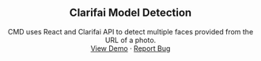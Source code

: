 <div align="center">

<h2 align="center">Clarifai Model Detection</h2>
  <p align="center">
    CMD uses React and Clarifai API to detect multiple faces provided from the URL of a photo.
    <br />
    <a href="https://visage-ai.herokuapp.com/">View Demo</a>
    ·
    <a href="https://github.com/pixelRena/Clarifai-Model-Detection/issues">Report Bug</a>
  </p>
  
</div>
